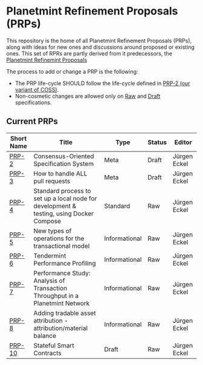 # Planetmint Refinement Proposals (PRPs)

This repository is the home of all Planetmint Refinement Proposals (PRPs), along with ideas for new ones and discussions around proposed or existing ones. This set of RPRs are partly derived from it predecessors, the [Planetmint Refinemint Proposals](https://github.com/planetmint/PRPs)

The process to add or change a PRP is the following:

- The PRP life-cycle SHOULD follow the life-cycle defined in [PRP-2 (our variant of COSS)](./2).
- Non-cosmetic changes are allowed only on [Raw](./2#raw-PRPs) and [Draft](./2#draft-PRPs) specifications.

## Current PRPs

Short Name   | Title                                                         | Type     | Status     | Editor
-------------|---------------------------------------------------------------|----------|------------|-------
[PRP-2](2)   | Consensus-Oriented Specification System                       | Meta     | Draft      | Jürgen Eckel
[PRP-3](3)   | How to handle ALL pull requests                               | Meta     | Draft      | Jürgen Eckel
[PRP-4](4)   | Standard process to set up a local node for development & testing, using Docker Compose | Standard | Raw | Jürgen Eckel
[PRP-5](5)   | New types of operations for the transactional model           | Informational | Raw   | Jürgen Eckel
[PRP-6](6)   | Tendermint Performance Profiling                              | Informational | Raw   | Jürgen Eckel
[PRP-7](7)   | Performance Study: Analysis of Transaction Throughput in a Planetmint Network | Informational | Raw        | Jürgen Eckel
[PRP-8](8)   | Adding tradable asset attribution - attribution/material balance| Informational | Raw        | Jürgen Eckel
[PRP-10](10)   | Stateful Smart Contracts | Draft | Raw        | Jürgen Eckel


